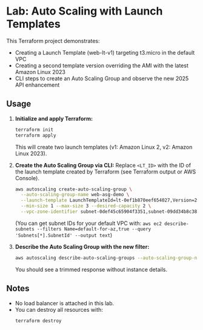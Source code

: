 # Lab: Auto Scaling with Launch Templates

This Terraform project demonstrates:
- Creating a Launch Template (web-lt-v1) targeting t3.micro in the default VPC
- Creating a second template version overriding the AMI with the latest Amazon Linux 2023
- CLI steps to create an Auto Scaling Group and observe the new 2025 API enhancement

## Usage

1. **Initialize and apply Terraform:**
   ```sh
   terraform init
   terraform apply
   ```
   This will create two launch templates (v1: Amazon Linux 2, v2: Amazon Linux 2023).

2. **Create the Auto Scaling Group via CLI:**
   Replace `<LT_ID>` with the ID of the launch template created by Terraform (see Terraform output or AWS Console).
   ```sh
   aws autoscaling create-auto-scaling-group \
     --auto-scaling-group-name web-asg-demo \
     --launch-template LaunchTemplateId=lt-0ef1b870eef654027,Version=2 \
     --min-size 1 --max-size 3 --desired-capacity 2 \
     --vpc-zone-identifier subnet-0def45c65904f3351,subnet-09dd34b8c383d457b,subnet-07672e88587236bfb
   ```
   (You can get subnet IDs for your default VPC with:
   `aws ec2 describe-subnets --filters Name=default-for-az,true --query 'Subnets[*].SubnetId' --output text`)

3. **Describe the Auto Scaling Group with the new filter:**
   ```sh
   aws autoscaling describe-auto-scaling-groups --auto-scaling-group-names web-asg-demo --no-include-instances
   ```
   You should see a trimmed response without instance details.

## Notes
- No load balancer is attached in this lab.
- You can destroy all resources with:
   ```sh
   terraform destroy
   ```
